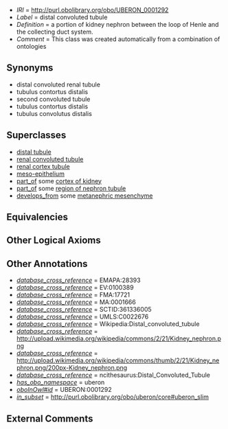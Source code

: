 * *IRI* = http://purl.obolibrary.org/obo/UBERON_0001292
 * *Label* = distal convoluted tubule
 * *Definition* = a portion of kidney nephron between the loop of Henle and the collecting duct system.
 * *Comment* = This class was created automatically from a combination of ontologies

## Synonyms

 * distal convoluted renal tubule
 * tubulus contortus distalis
 * second convoluted tubule
 * tubulus contortus distalis
 * tubulus convolutus distalis

## Superclasses

 * [distal tubule](../../UBERON/35/UBERON_0004135.md)
 * [renal convoluted tubule](../../UBERON/34/UBERON_0006534.md)
 * [renal cortex tubule](../../UBERON/53/UBERON_0006853.md)
 * [meso-epithelium](../../UBERON/75/UBERON_0012275.md)
 * [part_of](../../BFO/50/BFO_0000050.md) some [cortex of kidney](../../UBERON/25/UBERON_0001225.md)
 * [part_of](../../BFO/50/BFO_0000050.md) some [region of nephron tubule](../../UBERON/85/UBERON_0007685.md)
 * [develops_from](../../RO/02/RO_0002202.md) some [metanephric mesenchyme](../../UBERON/20/UBERON_0003220.md)

## Equivalencies


## Other Logical Axioms


## Other Annotations

 * *[database_cross_reference](../../ef/oboInOwl#hasDbXref.md)* = EMAPA:28393
 * *[database_cross_reference](../../ef/oboInOwl#hasDbXref.md)* = EV:0100389
 * *[database_cross_reference](../../ef/oboInOwl#hasDbXref.md)* = FMA:17721
 * *[database_cross_reference](../../ef/oboInOwl#hasDbXref.md)* = MA:0001666
 * *[database_cross_reference](../../ef/oboInOwl#hasDbXref.md)* = SCTID:361336005
 * *[database_cross_reference](../../ef/oboInOwl#hasDbXref.md)* = UMLS:C0022676
 * *[database_cross_reference](../../ef/oboInOwl#hasDbXref.md)* = Wikipedia:Distal_convoluted_tubule
 * *[database_cross_reference](../../ef/oboInOwl#hasDbXref.md)* = http://upload.wikimedia.org/wikipedia/commons/2/21/Kidney_nephron.png
 * *[database_cross_reference](../../ef/oboInOwl#hasDbXref.md)* = http://upload.wikimedia.org/wikipedia/commons/thumb/2/21/Kidney_nephron.png/200px-Kidney_nephron.png
 * *[database_cross_reference](../../ef/oboInOwl#hasDbXref.md)* = ncithesaurus:Distal_Convoluted_Tubule
 * *[has_obo_namespace](../../ce/oboInOwl#hasOBONamespace.md)* = uberon
 * *[oboInOwl#id](../../id/oboInOwl#id.md)* = UBERON:0001292
 * *[in_subset](../../et/oboInOwl#inSubset.md)* = http://purl.obolibrary.org/obo/uberon/core#uberon_slim

## External Comments

